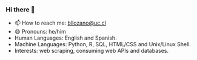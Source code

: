 ### Hi there 👋

- 📫 How to reach me: bllozano@uc.cl
- 😄 Pronouns: he/him
- Human Languages: English and Spanish.  
- Machine Languages: Python, R, SQL, HTML/CSS and Unix/Linux Shell.  
- Interests: web scraping, consuming web APIs and databases.
